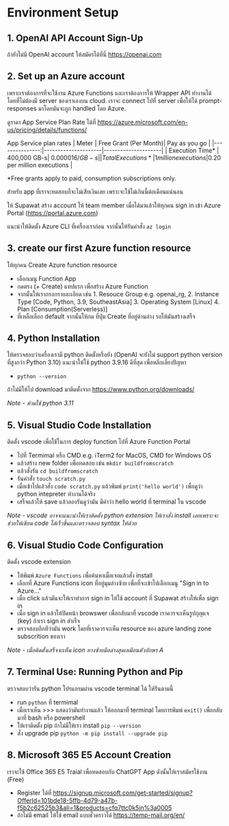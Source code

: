 # Environment Setup

## 1. OpenAI API Account Sign-Up
ถ้ายังไม่มี OpenAI account ให้สมัครได้ที่นี่ https://openai.com 

## 2. Set up an Azure account
เพราะเราต้องการที่จะใช้งาน Azure Functions และเราต้องการให้ Wrapper API ทำงานได้โดยที่ไม่ต้องมี server ของเราเองบน cloud. เราจะ connect ไปที่ server เพื่อให้ได้ prompt-responses มาโดยมันจะถูก handled โดย Azure.

ดูราคา App Service Plan Rate ได้ที่ https://azure.microsoft.com/en-us/pricing/details/functions/ 

App Service plan rates
| Meter    | Free Grant (Per Month)| 	Pay as you go |
|---------------:|---------------------|---------------------| 
|   Execution Time* | 400,000 GB-s| $0.000016/GB-s |
|    Total Executions*| 	1 million executions  |$0.20 per million executions |

*Free grants apply to paid, consumption subscriptions only.

สำหรับ app ที่เราจะทดสอบก็จะไม่เสียเงินเลย เพราะจะใช้ไม่เกินนี้ต่อเดือนแน่นอน

ให้ Supawat สร้าง account ให้ team member เมื่อได้มาแล้วให้ทุกคน sign in เข้า Azure Portal (https://portal.azure.com)

แนะนำให้ติดตั้ง Azure CLI ที่เครื่องเราก่อน จากนั้นให้รันคำสั่ง `az login` 

## 3. create our first Azure function resource
ให้ทุกคน Create Azure function resource
  
- เลือกเมนู Function App 
- กดตรง (+ Create) แทปแรก เพื่อสร้าง Azure Function
- จากนั้นให้เรากรอกรายละเอียด เช่น 1. Resouce Group e.g. openai_rg, 2. Instance Type [Code, Python, 3.9, SoutheastAsia] 3. Operating System [Linux] 4. Plan [Consumption(Serverless)]
- ที่เหลือเลือก default จากนั้นให้กด ที่ปุ่ม Create ที่อยู่ด้านล่าง รอให้มันสร้างเสร็จ

## 4. Python Installation
ให้ตรวจสอบว่าเครื่องเรามี python ติดตั้งหรือยัง (OpenAI จะยังไม่ support python version ที่สูงกว่า Python 3.10) แนะนำให้ใช้ python 3.9.16 ดีที่สุด เพื่อหลีกเลี่ยงปัญหา
-  `python --version`

ถ้าไม่มีให้ไป download มาติดตั้งจาก https://www.python.org/downloads/

*Note - ห้ามใช้ python 3.11*

## 5. Visual Studio Code Installation
ติดตั้ง vscode เพื่อใช้ในการ deploy function ไปที่ Azure Function Portal

- ไปที่ Termimal หรือ CMD e.g. iTerm2 for MacOS, CMD for Windows OS
- แล้วสร้าง new folder เพื่อทดสอบ เช่น `mkdir buildfromscratch`
- แล้วสั่งรัน `cd buildfromscratch`
- รันคำส่ัง `touch scratch.py`
- เมื่อเข้าไปแล้วสั่ง `code scratch.py` แล้วพิมพ์ `print('hello world')` เพื่อดูว่า python intepreter ทำงานได้จริง
- เสร็จแล้วให้ save แล้วลองรันดูว่ามัน มีคำว่า hello world ที่ terminal ใน vscode

*Note - vscode อาจจะแนะนำให้เราติดตั้ง python extension ให้เราสั่ง install เลยเพราะจะช่วยให้เขียน code ได้เร็วขึ้นและตรวจสอบ syntax ให้ด้วย*

## 6. Visual Studio Code Configuration
ติดตั้ง vscode extension
- ให้พิมพ์ `Azure Functions` เพื่อค้นหาเมื่อเจอแล้วสั่ง install
- เลือกที่ Azure Functions icon ที่อยู่มุมล่างซ้าย เพื่อที่จะเข้าไปเลือกเมนู "Sign in to Azure..."
- เมื่อ click แล้วมันจะให้เราทำการ sign in ให้ใช้ account ที่ Supawat สร้างให้เพื่อ sign in
- เมื่อ sign in แล้วให้ปิดหน้า browswer เพื่อกลับมาที่ vscode เราควรจะเห็นรูปกุญแจ (key) ถ้าเรา sign in สำเร็จ
- ตรวจสอบอีกทีว่ามัน work โดยที่เราควรจะเห็น resource ของ azure landing zone subscrition ของเรา

*Note - เมื่อติดตั้งเสร็จจะเห็น icon ทางซ้ายมือล่างสุดเหมือนตัวอักษร A*

## 7. Terminal Use: Running Python and Pip
ตรวจสอบว่ารัน python โปรแกรมผ่าน vscode terminal ได้ ใหัรันตามนี้
- run `python` ที่ termimal
- เมื่อเราเห็น >>> แสดงว่ามันทำงานแล้ว ให้ออกมาที่ terminal โดยการพิมพ์ `exit()` เพื่อกลับมาที่ bash หรือ powershell
- ให้เราติดตั้ง pip ถ้าไม่มีให้เรา install `pip --version`
- สั่ง upgrade pip `python -m pip install --upgrade pip`


## 8. Microsoft 365 E5 Account Creation
เราจะใช้ Office 365 E5 Traial เพื่อทดสอบกับ ChatGPT App ดังนั้นให้เราสมัครใช้งาน (Free)

- Register ได้ที่ https://signup.microsoft.com/get-started/signup?OfferId=101bde18-5ffb-4d79-a47b-f5b2c62525b3&ali=1&products=cfq7ttc0k5jn%3a0005 
- ถ้าไม่มี email ให้ใช้ email แบบชั่วคราวได้ https://temp-mail.org/en/ 


